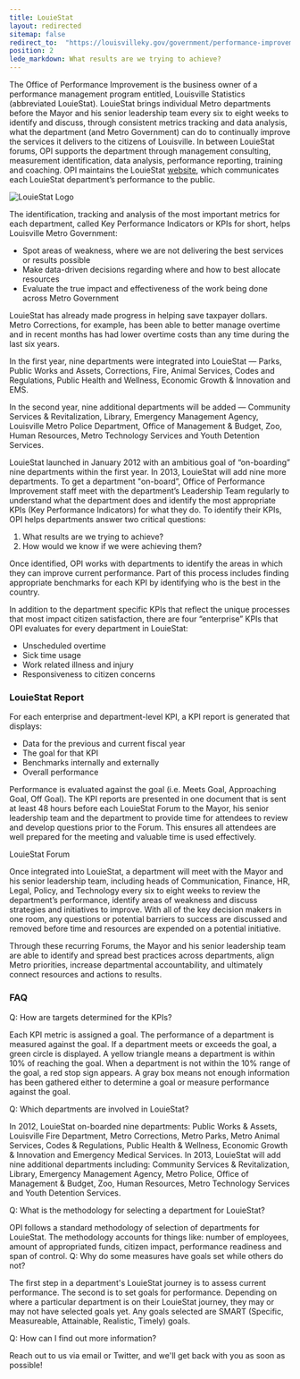 ```yaml
---
title: LouieStat
layout: redirected
sitemap: false
redirect_to:  "https://louisvilleky.gov/government/performance-improvement/louiestat-0"
position: 2
lede_markdown: What results are we trying to achieve?
---
```


The Office of Performance Improvement is the business owner of a performance management program entitled, Louisville Statistics (abbreviated LouieStat). LouieStat brings individual Metro departments before the Mayor and his senior leadership team every six to eight weeks to identify and discuss, through consistent metrics tracking and data analysis, what the department (and Metro Government) can do to continually improve the services it delivers to the citizens of Louisville. In between LouieStat forums, OPI supports the department through management consulting, measurement identification, data analysis, performance reporting, training and coaching. OPI maintains the LouieStat [website](louiestat.louisvilleky.gov), which communicates each LouieStat department’s performance to the public.

![LouieStat Logo](/assets/img/initiatives/louiestat/louiestatlogo.gif)


The identification, tracking and analysis of the most important metrics for each department, called Key Performance Indicators or KPIs for short, helps Louisville Metro Government:

- Spot areas of weakness, where we are not delivering the best services or results possible
- Make data-driven decisions regarding where and how to best allocate resources
- Evaluate the true impact and effectiveness of the work being done across Metro Government

LouieStat has already made progress in helping save taxpayer dollars. Metro Corrections, for example, has been able to better manage overtime and in recent months has had lower overtime costs than any time during the last six years.

In the first year, nine departments were integrated into LouieStat — Parks, Public Works and Assets, Corrections, Fire, Animal Services, Codes and Regulations, Public Health and Wellness, Economic Growth & Innovation and EMS.

In the second year, nine additional departments will be added — Community Services & Revitalization, Library, Emergency Management Agency, Louisville Metro Police Department, Office of Management & Budget, Zoo, Human Resources, Metro Technology Services and Youth Detention Services.

LouieStat launched in January 2012 with an ambitious goal of “on-boarding” nine departments within the first year. In 2013, LouieStat will add nine more departments. To get a department "on-board”, Office of Performance Improvement staff meet with the department’s Leadership Team regularly to understand what the department does and identify the most appropriate KPIs (Key Performance Indicators) for what they do. To identify their KPIs, OPI helps departments answer two critical questions:

1. What results are we trying to achieve?
2. How would we know if we were achieving them?

Once identified, OPI works with departments to identify the areas in which they can improve current performance. Part of this process includes finding appropriate benchmarks for each KPI by identifying who is the best in the country.

In addition to the department specific KPIs that reflect the unique processes that most impact citizen satisfaction, there are four “enterprise” KPIs that OPI evaluates for every department in LouieStat:

- Unscheduled overtime
- Sick time usage
- Work related illness and injury
- Responsiveness to citizen concerns

### LouieStat Report

For each enterprise and department-level KPI, a KPI report is generated that displays:

- Data for the previous and current fiscal year
- The goal for that KPI
- Benchmarks internally and externally
- Overall performance

Performance is evaluated against the goal (i.e. Meets Goal, Approaching Goal, Off Goal). The KPI reports are presented in one document that is sent at least 48 hours before each LouieStat Forum to the Mayor, his senior leadership team and the department to provide time for attendees to review and develop questions prior to the Forum. This ensures all attendees are well prepared for the meeting and valuable time is used effectively.

LouieStat Forum

Once integrated into LouieStat, a department will meet with the Mayor and his senior leadership team, including heads of Communication, Finance, HR, Legal, Policy, and Technology every six to eight weeks to review the department’s performance, identify areas of weakness and discuss strategies and initiatives to improve. With all of the key decision makers in one room, any questions or potential barriers to success are discussed and removed before time and resources are expended on a potential initiative.

Through these recurring Forums, the Mayor and his senior leadership team are able to identify and spread best practices across departments, align Metro priorities, increase departmental accountability, and ultimately connect resources and actions to results.

### FAQ

Q: How are targets determined for the KPIs?

Each KPI metric is assigned a goal. The performance of a department is measured against the goal. If a department meets or exceeds the goal, a green circle is displayed. A yellow triangle means a department is within 10% of reaching the goal. When a department is not within the 10% range of the goal, a red stop sign appears. A gray box means not enough information has been gathered either to determine a goal or measure performance against the goal.


Q: Which departments are involved in LouieStat?

In 2012, LouieStat on-boarded nine departments: Public Works & Assets, Louisville Fire Department, Metro Corrections, Metro Parks, Metro Animal Services, Codes & Regulations, Public Health & Wellness, Economic Growth & Innovation and Emergency Medical Services. In 2013, LouieStat will add nine additional departments including: Community Services & Revitalization, Library, Emergency Management Agency, Metro Police, Office of Management & Budget, Zoo, Human Resources, Metro Technology Services and Youth Detention Services.


Q: What is the methodology for selecting a department for LouieStat?

OPI follows a standard methodology of selection of departments for LouieStat. The methodology accounts for things like: number of employees, amount of appropriated funds, citizen impact, performance readiness and span of control.
Q: Why do some measures have goals set while others do not?


The first step in a department's LouieStat journey is to assess current performance. The second is to set goals for performance. Depending on where a particular department is on their LouieStat journey, they may or may not have selected goals yet. Any goals selected are SMART (Specific, Measureable, Attainable, Realistic, Timely) goals.


Q: How can I find out more information?

Reach out to us via email or Twitter, and we'll get back with you as soon as possible!
